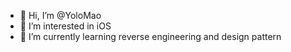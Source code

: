 - 👋 Hi, I’m @YoloMao
- 👀 I’m interested in iOS
- 🌱 I’m currently learning reverse engineering and design pattern

<!---
YoloMao/YoloMao is a ✨ special ✨ repository because its `README.md` (this file) appears on your GitHub profile.
You can click the Preview link to take a look at your changes.
--->
